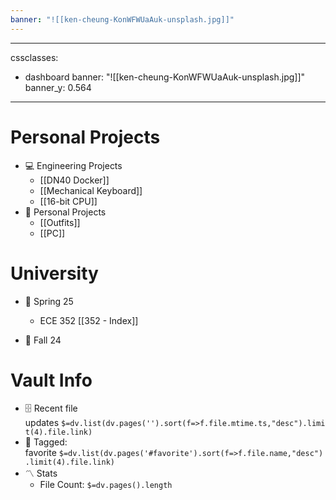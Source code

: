 ```yaml
---
banner: "![[ken-cheung-KonWFWUaAuk-unsplash.jpg]]"
---
```

---
cssclasses:
  - dashboard
banner: "![[ken-cheung-KonWFWUaAuk-unsplash.jpg]]"
banner_y: 0.564
---
# Personal Projects

- 💻 Engineering Projects
    - [[DN40 Docker]]
    - [[Mechanical Keyboard]]
    - [[16-bit CPU]]
- 👔 Personal Projects
	- [[Outfits]]
	- [[PC]]

# University

- 🌷 Spring 25
	- ECE 352 [[352 - Index]]
    
- 🍂 Fall 24


# Vault Info

- 🗄️ Recent file updates `$=dv.list(dv.pages('').sort(f=>f.file.mtime.ts,"desc").limit(4).file.link)`
- 🔖 Tagged: favorite `$=dv.list(dv.pages('#favorite').sort(f=>f.file.name,"desc").limit(4).file.link)`
- 〽️ Stats
    - File Count: `$=dv.pages().length`